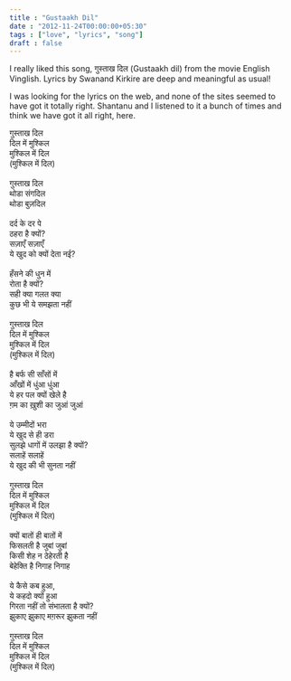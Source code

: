 ```yaml
---
title : "Gustaakh Dil"
date : "2012-11-24T00:00:00+05:30"
tags : ["love", "lyrics", "song"]
draft : false
---
```


I really liked this song, गुस्ताख दिल (Gustaakh dil) from the movie
English Vinglish.  Lyrics by Swanand Kirkire are deep and
meaningful as usual!

I was looking for the lyrics on the web, and none of the sites
seemed to have got it totally right.  Shantanu and I listened to
it a bunch of times and think we have got it all right, here.

गुस्ताख दिल<br />
दिल में मुश्किल<br />
मुश्किल में दिल<br />
(मुश्किल में दिल)<br />
<br />
गुस्ताख दिल<br />
थोडा संगदिल<br />
थोडा बुज़दिल<br />
<br />
दर्द के दर पे<br />
ठहरा है क्यों?<br />
सज़ाएँ सज़ाएँ<br />
ये खुद को क्यों देता नई?<br />
<br />
हँसने की धुन में<br />
रोता है क्यों?<br />
सही क्या गलत क्या<br />
कुछ भी ये समझता नहीं<br />
<br />
गुस्ताख दिल<br />
दिल में मुश्किल<br />
मुश्किल में दिल<br />
(मुश्किल में दिल)<br />
<br />
है बर्फ सी साँसों में<br />
आँखों में धुंआ धुंआ<br />
ये हर पल क्यों खेले है<br />
ग़म का ख़ुशी का जुआं  जुआं<br />
<br />
ये उम्मीदों भरा<br />
ये खुद से ही डरा<br />
सुलझे धागों में उलझा है क्यों?<br />
सलाहें सलाहें<br />
ये खुद की भी सुनता नहीं<br />
<br />
गुस्ताख दिल<br />
दिल में मुश्किल<br />
मुश्किल में दिल<br />
(मुश्किल में दिल)<br />
<br />
क्यों बातों ही बातों में<br />
फिसलती है जुबां जुबां<br />
किसी शेह न ठेहेरती है<br />
बेहेक्ति है निगाह निगाह<br />
<br />
ये कैसे कब हुआ,<br />
ये कहदो क्यों हुआ<br />
गिरता नहीं तो संभालता है क्यों?<br />
झुकाए झुकाए मग़रूर  झुकता नहीं<br />
<br />
गुस्ताख दिल<br />
दिल में मुश्किल<br />
मुश्किल में दिल<br />
(मुश्किल में दिल)<br />
